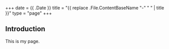 +++
date = {{ .Date }}
title = "{{ replace .File.ContentBaseName "-" " " | title }}"
type = "page"
+++

## Introduction

This is my page.
